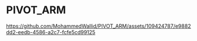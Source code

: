 # PIVOT_ARM


https://github.com/MohammedWallid/PIVOT_ARM/assets/109424787/e9882dd2-eedb-4586-a2c7-fcfe5cd99125

